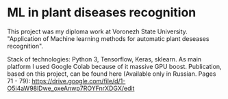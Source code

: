 # ML in plant diseases recognition

This project was my diploma work at Voronezh State University.
"Application of Machine learning methods for automatic plant deseases recognition".

Stack of technologies: Python 3, Tensorflow, Keras, sklearn. As main platform I used Google Colab because of it massive GPU boost.
Publication, based on this project, can be found here (Available only in Russian. Pages 71 - 79): https://drive.google.com/file/d/1-O5i4aW98lDwe_oxeAnwp7ROYFnrXDGX/edit
